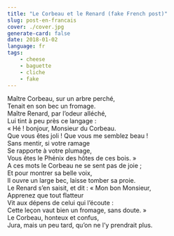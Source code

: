 ```yaml
---
title: "Le Corbeau et le Renard (fake French post)"
slug: post-en-francais
cover: ./cover.jpg
generate-card: false
date: 2018-01-02
language: fr
tags:
    - cheese
    - baguette
    - cliche
    - fake
---
```


Maître Corbeau, sur un arbre perché,  
Tenait en son bec un fromage.  
Maître Renard, par l’odeur alléché,  
Lui tint à peu près ce langage :  
« Hé ! bonjour, Monsieur du Corbeau.  
Que vous êtes joli ! Que vous me semblez beau !  
Sans mentir, si votre ramage  
Se rapporte à votre plumage,  
Vous êtes le Phénix des hôtes de ces bois. »  
A ces mots le Corbeau ne se sent pas de joie ;  
Et pour montrer sa belle voix,  
Il ouvre un large bec, laisse tomber sa proie.  
Le Renard s’en saisit, et dit : « Mon bon Monsieur,  
Apprenez que tout flatteur  
Vit aux dépens de celui qui l’écoute :  
Cette leçon vaut bien un fromage, sans doute. »  
Le Corbeau, honteux et confus,  
Jura, mais un peu tard, qu’on ne l’y prendrait plus.